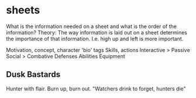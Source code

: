 # sheets

What is the information needed on a sheet and what is the order of the information?
Theory: The way information is laid out on a sheet determines the importance of that information. I.e. high up and left is more important.

Motivation, concept, character 'bio' tags
Skills, actions
    Interactive > Passive
    Social > Combative
Defenses
Abilities
Equipment



## Dusk Bastards
Hunter with flair. Burn up, burn out.
"Watchers drink to forget, hunters die"